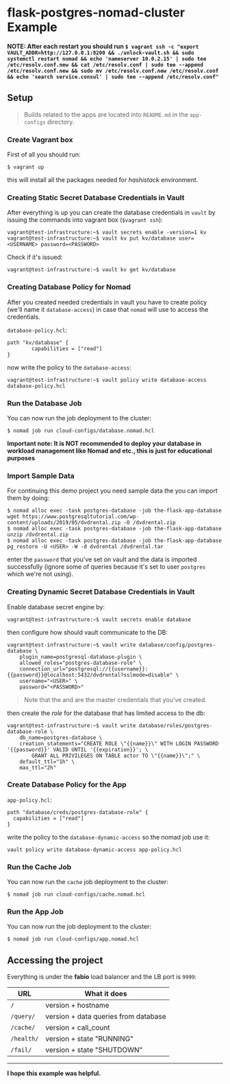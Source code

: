 # flask-postgres-nomad-cluster Example


**NOTE: After each restart you should run `$ vagrant ssh -c "export VAULT_ADDR=http://127.0.0.1:8200 && ./unlock-vault.sh && sudo systemctl restart nomad && echo 'nameserver 10.0.2.15' | sudo tee /etc/resolv.conf.new && cat /etc/resolv.conf | sudo tee --append /etc/resolv.conf.new && sudo mv /etc/resolv.conf.new /etc/resolv.conf && echo 'search service.consul' | sudo tee --append /etc/resolv.conf"`**
## Setup

> Builds related to the apps are located into `README.md` in the `app-configs` directory.

### Create Vagrant box
First of all you should run:
```
$ vagrant up
```

this will install all the packages needed for _hashistack_ environment.

### Creating Static Secret Database Credentials in Vault

After everything is up you can create the database credentials in `vault` by issuing the commands into vagrant box (`$vagrant ssh`):
```
vagrant@test-infrastructure:~$ vault secrets enable -version=1 kv
vagrant@test-infrastructure:~$ vault kv put kv/database user=<USERNAME> password=<PASSWORD>
```

Check if it's issued:
```
vagrant@test-infrastructure:~$ vault kv get kv/database
```

### Creating Database Policy for Nomad

After you created needed credentials in vault you have to create policy (we'll name it `database-access`) in case that `nomad` will use to access the credentials.

`database-policy.hcl`:
```
path "kv/database" {
        capabilities = ["read"]
}
```

now write the policy to the `database-access`:
```
vagrant@test-infrastructure:~$ vault policy write database-access database-policy.hcl
```

### Run the Database Job

You can now run the job deployment to the cluster:
```
$ nomad job run cloud-configs/database.nomad.hcl
```
**Important note: It is NOT recommended to deploy your database in workload management like Nomad and etc., this is just for educational purposes**


### Import Sample Data

For continuing this demo project you need sample data the you can import them by doing:
```
$ nomad alloc exec -task postgres-database -job the-flask-app-database wget https://www.postgresqltutorial.com/wp-content/uploads/2019/05/dvdrental.zip -O /dvdrental.zip
$ nomad alloc exec -task postgres-database -job the-flask-app-database unzip /dvdrental.zip
$ nomad alloc exec -task postgres-database -job the-flask-app-database pg_restore -U <USER> -W -d dvdrental /dvdrental.tar
```
enter the `password` that you've set on vault and the data is imported successfully (ignore some of queries because it's set to user `postgres` which we're not using).

### Creating Dynamic Secret Database Credentials in Vault 

Enable database secret engine by:
```
vagrant@test-infrastructure:~$ vault secrets enable database
```

then configure how should vault communicate to the DB:
```
vagrant@test-infrastructure:~$ vault write database/config/postgres-database \
    plugin_name=postgresql-database-plugin \
    allowed_roles="postgres-database-role" \
    connection_url="postgresql://{{username}}:{{password}}@localhost:5432/dvdrental?sslmode=disable" \
    username="<USER>" \
    password="<PASSWORD>"
```
> Note that the _<USER>_ and _<PASSWORD>_ are the master credentials that you've created.

then create the _role_ for the database that has limited access to the db:
```
vagrant@test-infrastructure:~$ vault write database/roles/postgres-database-role \
    db_name=postgres-database \
    creation_statements="CREATE ROLE \"{{name}}\" WITH LOGIN PASSWORD '{{password}}' VALID UNTIL '{{expiration}}'; \
        GRANT ALL PRIVILEGES ON TABLE actor TO \"{{name}}\";" \
    default_ttl="1h" \
    max_ttl="2h"
```

### Create Database Policy for the App

`app-policy.hcl`:
```
path "database/creds/postgres-database-role" {
  capabilities = ["read"]
}
```

write the policy to the `database-dynamic-access` so the nomad job use it:
```
vault policy write database-dynamic-access app-policy.hcl
```

### Run the Cache Job

You can now run the `cache` job deployment to the cluster:
```
$ nomad job run cloud-configs/cache.nomad.hcl
```

### Run the App Job

You can now run the job deployment to the cluster:
```
$ nomad job run cloud-configs/app.nomad.hcl
```

## Accessing the project

Everything is under the **fabio** load balancer and the LB port is `9999`:

| URL        | What it does                         |
| ---------- | ------------------------------------ |
| `/`        | version + hostname                   |
| `/query/`  | version + data queries from database |
| `/cache/`  | version + call_count                 |
| `/health/` | version + state "RUNNING"            |
| `/fail/`   | version + state "SHUTDOWN"           |

---

**I hope this example was helpful.**